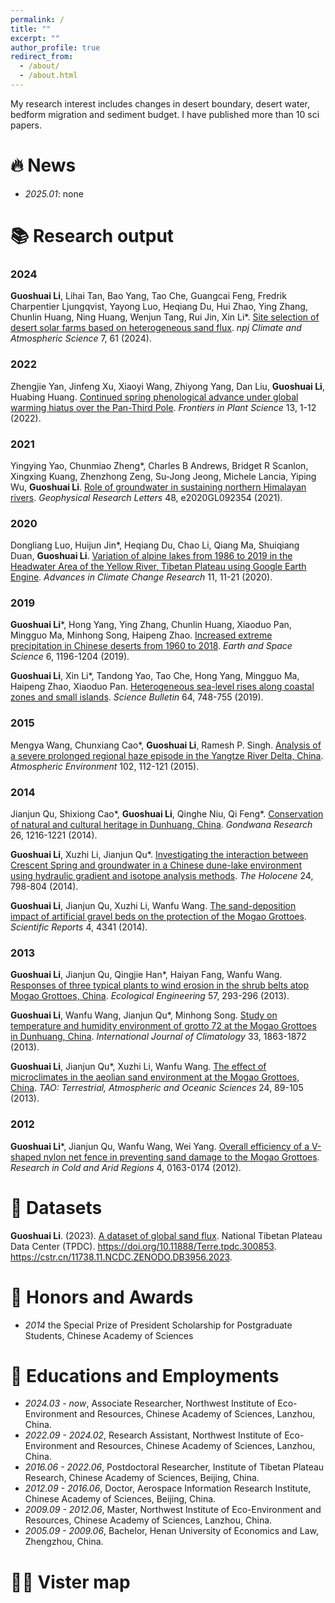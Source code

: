 ```yaml
---
permalink: /
title: ""
excerpt: ""
author_profile: true
redirect_from: 
  - /about/
  - /about.html
---
```


My research interest includes changes in desert boundary, desert water, bedform migration and sediment budget. I have published more than 10 sci papers.


# 🔥 News
- *2025.01*: none

# 📚 Research output 

### 2024
**Guoshuai Li**, Lihai Tan, Bao Yang, Tao Che, Guangcai Feng, Fredrik Charpentier Ljungqvist, Yayong Luo, Heqiang Du, Hui Zhao, Ying Zhang, Chunlin Huang, Ning Huang, Wenjun Tang, Rui Jin, Xin Li*. [Site selection of desert solar farms based on heterogeneous sand flux](https://doi.org/10.1038/s41612-024-00606-4). _npj Climate and Atmospheric Science_ 7, 61 (2024). 

### 2022
Zhengjie Yan, Jinfeng Xu, Xiaoyi Wang, Zhiyong Yang, Dan Liu, **Guoshuai Li**, Huabing Huang. [Continued spring phenological advance under global warming hiatus over the Pan-Third Pole](https://doi.org/10.3389/fpls.2022.1071858). _Frontiers in Plant Science_ 13, 1-12 (2022).

### 2021
Yingying Yao, Chunmiao Zheng*, Charles B Andrews, Bridget R Scanlon, Xingxing Kuang, Zhenzhong Zeng, Su‐Jong Jeong, Michele Lancia, Yiping Wu, **Guoshuai Li**. [Role of groundwater in sustaining northern Himalayan rivers](https://doi.org/10.1029/2020GL092354). _Geophysical Research Letters_ 48, e2020GL092354 (2021).

### 2020
Dongliang Luo, Huijun Jin*, Heqiang Du, Chao Li, Qiang Ma, Shuiqiang Duan, **Guoshuai Li**. [Variation of alpine lakes from 1986 to 2019 in the Headwater Area of the Yellow River, Tibetan Plateau using Google Earth Engine](https://doi.org/10.1016/j.accre.2020.05.007). _Advances in Climate Change Research_ 11, 11-21 (2020).

### 2019
**Guoshuai Li***, Hong Yang, Ying Zhang, Chunlin Huang, Xiaoduo Pan, Mingguo Ma, Minhong Song, Haipeng Zhao. [Increased extreme precipitation in Chinese deserts from 1960 to 2018](https://doi.org/10.1029/2018EA000538). _Earth and Space Science_ 6, 1196-1204 (2019). 

**Guoshuai Li**, Xin Li*, Tandong Yao, Tao Che, Hong Yang, Mingguo Ma, Haipeng Zhao, Xiaoduo Pan. [Heterogeneous sea-level rises along coastal zones and small islands](https://doi.org/10.1016/j.scib.2019.04.023). _Science Bulletin_ 64, 748-755 (2019). 

### 2015
Mengya Wang, Chunxiang Cao*, **Guoshuai Li**, Ramesh P. Singh. [Analysis of a severe prolonged regional haze episode in the Yangtze River Delta, China](https://doi.org/10.1016/j.atmosenv.2014.11.038). _Atmospheric Environment_ 102, 112-121 (2015).

### 2014
Jianjun Qu, Shixiong Cao*, **Guoshuai Li**, Qinghe Niu, Qi Feng*. [Conservation of natural and cultural heritage in Dunhuang, China](https://doi.org/10.1016/j.gr.2013.08.017). _Gondwana Research_ 26, 1216-1221 (2014).

**Guoshuai Li**, Xuzhi Li, Jianjun Qu*. [Investigating the interaction between Crescent Spring and groundwater in a Chinese dune-lake environment using hydraulic gradient and isotope analysis methods](https://doi.org/10.1177/0959683614530444). _The Holocene_ 24, 798-804 (2014).

**Guoshuai Li**, Jianjun Qu, Xuzhi Li, Wanfu Wang. [The sand-deposition impact of artificial gravel beds on the protection of the Mogao Grottoes](https://doi.org/10.1038/srep04341). _Scientific Reports_ 4, 4341 (2014).

### 2013
**Guoshuai Li**, Jianjun Qu, Qingjie Han*, Haiyan Fang, Wanfu Wang. [Responses of three typical plants to wind erosion in the shrub belts atop Mogao Grottoes, China](https://doi.org/10.1016/j.ecoleng.2013.04.042). _Ecological Engineering_ 57, 293-296 (2013).

**Guoshuai Li**, Wanfu Wang, Jianjun Qu*, Minhong Song. [Study on temperature and humidity environment of grotto 72 at the Mogao Grottoes in Dunhuang, China](https://doi.org/10.1002/joc.3553). _International Journal of Climatology_ 33, 1863-1872 (2013). 

**Guoshuai Li**, Jianjun Qu*, Xuzhi Li, Wanfu Wang. [The effect of microclimates in the aeolian sand environment at the Mogao Grottoes, China](http://tao.cgu.org.tw/index.php/articles/archive/atmospheric-science/item/1113-2012100902a). _TAO: Terrestrial, Atmospheric and Oceanic Sciences_ 24, 89-105 (2013).

### 2012
**Guoshuai Li***, Jianjun Qu, Wanfu Wang, Wei Yang. [Overall efficiency of a V-shaped nylon net fence in preventing sand damage to the Mogao Grottoes](https://www.researchgate.net/publication/264554376_Overall_efficiency_of_a_V-shaped_nylon_net_fence_in_preventing_sand_damage_to_the_Mogao_Grottoes). _Research in Cold and Arid Regions_ 4, 0163-0174 (2012).

# 💾 Datasets

**Guoshuai Li**. (2023). [A dataset of global sand flux](http://www.ncdc.ac.cn/portal/metadata/e70e47ed-c10d-4d49-9bb3-62bbf2f06de5). National Tibetan Plateau Data Center (TPDC). <https://doi.org/10.11888/Terre.tpdc.300853>. <https://cstr.cn/11738.11.NCDC.ZENODO.DB3956.2023>.

# 🏅 Honors and Awards
- *2014* the Special Prize of President Scholarship for Postgraduate Students, Chinese Academy of Sciences 

# 📖 Educations and Employments
- *2024.03 - now*, Associate Researcher, Northwest Institute of Eco-Environment and Resources, Chinese Academy of Sciences, Lanzhou, China.
- *2022.09 - 2024.02*, Research Assistant, Northwest Institute of Eco-Environment and Resources, Chinese Academy of Sciences, Lanzhou, China.
- *2016.06 - 2022.06*, Postdoctoral Researcher, Institute of Tibetan Plateau Research, Chinese Academy of Sciences, Beijing, China.
- *2012.09 - 2016.06*, Doctor, Aerospace Information Research Institute, Chinese Academy of Sciences, Beijing, China.
- *2009.09 - 2012.06*, Master, Northwest Institute of Eco-Environment and Resources, Chinese Academy of Sciences, Lanzhou, China. 
- *2005.09 - 2009.06*, Bachelor, Henan University of Economics and Law, Zhengzhou, China. 

# 👨‍💻 Vister map
<script type='text/javascript' id='clustrmaps' src='//cdn.clustrmaps.com/map_v2.js?cl=0e1633&w=550&t=tt&d=rGrwpt4J2Po2aK3kot_XHonv0RxKP4lL1-jil_3Bzh0&co=0b4975&cmo=3acc3a&cmn=ff5353&ct=cdd4d9'></script>
